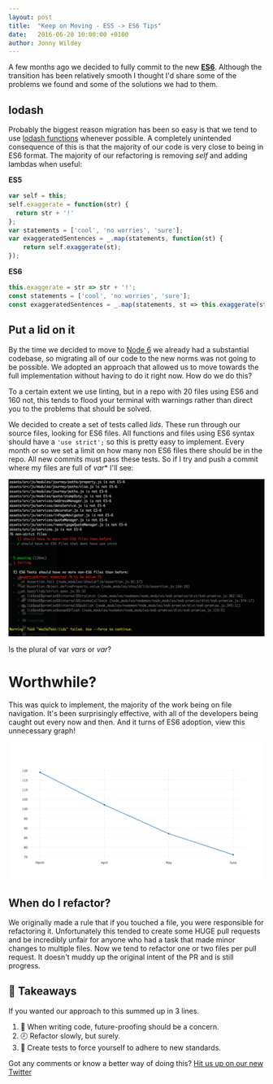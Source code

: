 ```yaml
---
layout: post
title:  "Keep on Moving - ES5 -> ES6 Tips"
date:   2016-06-20 10:00:00 +0100
author: Jonny Wildey
---
```


A few months ago we decided to fully commit to the new [**ES6**](https://github.com/lukehoban/es6features). Although the transition has been relatively smooth I thought I'd share some of the problems we found and some of the solutions we had to them.

## lodash

Probably the biggest reason migration has been so easy is that we tend to use [lodash functions](https://lodash.com/) whenever possible. A completely unintended consequence of this is that the majority of our code is very close to being in ES6 format. The majority of our refactoring is removing _self_ and adding lambdas when useful:

**ES5**

```javascript
var self = this;
self.exaggerate = function(str) {
  return str + '!'
};
var statements = ['cool', 'no worries', 'sure'];
var exaggeratedSentences = _.map(statements, function(st) {
    return self.exaggerate(st);
});

```

**ES6**

```javascript
this.exaggerate = str => str + '!';
const statements = ['cool', 'no worries', 'sure'];
const exaggeratedSentences = _.map(statements, st => this.exaggerate(st) );

```

## Put a lid on it

By the time we decided to move to [Node 6](https://github.com/lukehoban/es6features) we already had a substantial codebase, so migrating all of our code to the new norms was not going to be possible. We adopted an approach that allowed us to move towards the full implementation without having to do it right now. How do we do this?

To a certain extent we use linting, but in a repo with 20 files using ES6 and 160 not, this tends to flood your terminal with warnings rather than direct you to the problems that should be solved.

We decided to create a set of tests called _lids_. These run through our source files, looking for ES6 files. All functions and files using ES6 syntax should have a
`'use strict';` so this is pretty easy to implement. Every month or so we set a limit on how many non ES6 files there should be in the repo. All new commits must pass these tests. So if I try and push a commit where my files are full of _var_* I'll see:


![Delicious error](/images/keep-moving/error.png)


Is the plural of var _vars_ or _var_?


# Worthwhile?

This was quick to implement, the majority of the work being on file navigation. It's been surprisingly effective, with all of the developers being caught out every now and then. And it turns of ES6 adoption, view this unnecessary graph!

![Downward sloping graph](/images/keep-moving/useful-graph.png)


## When do I refactor?

We originally made a rule that if you touched a file, you were responsible for refactoring it. Unfortunately this tended to create some HUGE pull requests and be incredibly unfair for anyone who had a task that made minor changes to multiple files. Now we tend to refactor one or two files per pull request. It doesn't muddy up the original intent of the PR and is still progress.

## 🍲 Takeaways 

If you wanted our approach to this summed up in 3 lines.

1. 🚄 When writing code, future-proofing should be a concern.
2. 🕗 Refactor slowly, but surely.
3. 🚨 Create tests to force yourself to adhere to new standards.

Got any comments or know a better way of doing this? [Hit us up on our new Twitter](https://twitter.com/TrussleTech)
